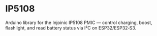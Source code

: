 # IP5108
Arduino library for the Injoinic IP5108 PMIC — control charging, boost, flashlight, and read battery status via I²C on ESP32/ESP32‑S3.
